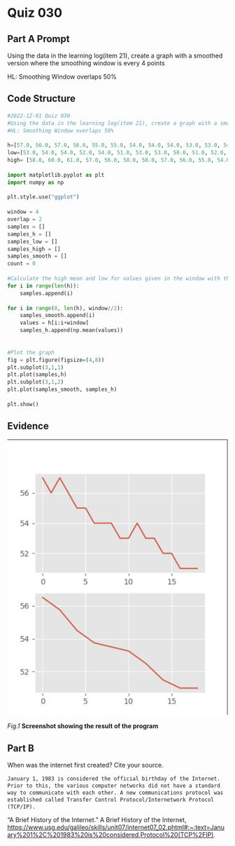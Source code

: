 # Quiz 030

## Part A Prompt
Using the data in the learning log(item 21), create a graph with a smoothed version where the smoothing window is every 4 points

HL: Smoothing Window overlaps 50%

## Code Structure 
```.py
#2022-12-01 Quiz 030
#Using the data in the learning log(item 21), create a graph with a smoothed version where the smoothing window is every 4 points
#HL: Smoothing Window overlaps 50%

h=[57.0, 56.0, 57.0, 56.0, 55.0, 55.0, 54.0, 54.0, 54.0, 53.0, 53.0, 54.0, 53.0, 53.0, 52.0, 52.0, 51.0, 51.0, 51.0]
low=[53.0, 54.0, 54.0, 52.0, 54.0, 51.0, 53.0, 53.0, 50.0, 51.0, 52.0, 53.0, 49.0, 50.0, 50.0, 49.0, 50.0, 47.0, 50.0]
high= [58.0, 60.0, 61.0, 57.0, 56.0, 58.0, 58.0, 57.0, 56.0, 55.0, 54.0, 57.0, 54.0, 56.0, 53.0, 56.0, 53.0, 55.0, 52.0]

import matplotlib.pyplot as plt
import numpy as np

plt.style.use("ggplot")

window = 4
overlap = 2
samples = []
samples_h = []
samples_low = []
samples_high = []
samples_smooth = []
count = 0

#Calculate the high mean and low for values given in the window with the overlap of 50%
for i in range(len(h)):
    samples.append(i)

for i in range(0, len(h), window//2):
    samples_smooth.append(i)
    values = h[i:i+window]
    samples_h.append(np.mean(values))


#Plot the graph
fig = plt.figure(figsize=(4,8))
plt.subplot(3,1,1)
plt.plot(samples,h)
plt.subplot(3,1,2)
plt.plot(samples_smooth, samples_h)

plt.show()
```

## Evidence
![](/Assets/Quiz030_Evidence.jpg)

*Fig.1* **Screenshot showing the result of the program**

## Part B
When was the internet first created? Cite your source.

```
January 1, 1983 is considered the official birthday of the Internet. Prior to this, the various computer networks did not have a standard way to communicate with each other. A new communications protocol was established called Transfer Control Protocol/Internetwork Protocol (TCP/IP).
```
“A Brief History of the Internet.” A Brief History of the Internet, https://www.usg.edu/galileo/skills/unit07/internet07_02.phtml#:~:text=January%201%2C%201983%20is%20considered,Protocol%20(TCP%2FIP). 

